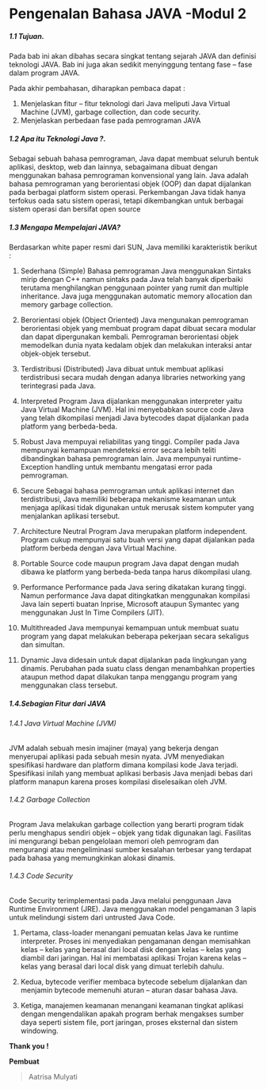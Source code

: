 # Pengenalan Bahasa JAVA -Modul 2

##### 1.1 Tujuan.

Pada bab ini akan dibahas secara singkat tentang sejarah JAVA dan definisi teknologi JAVA. Bab ini juga akan sedikit menyinggung tentang fase – fase dalam program JAVA. 

Pada akhir pembahasan, diharapkan pembaca dapat : 

1. Menjelaskan fitur – fitur teknologi dari Java meliputi Java Virtual Machine 
(JVM), garbage collection, dan code security. 
2. Menjelaskan perbedaan fase pada pemrograman JAVA

##### 1.2 Apa itu Teknologi Java ?.
Sebagai sebuah bahasa pemrograman, Java dapat membuat seluruh bentuk aplikasi, 
desktop, web dan lainnya, sebagaimana dibuat dengan menggunakan bahasa pemrograman konvensional yang lain. 
Java adalah bahasa pemrograman yang berorientasi objek (OOP) dan dapat 
dijalankan pada berbagai platform sistem operasi. Perkembangan Java tidak hanya 
terfokus oada satu sistem operasi, tetapi dikembangkan untuk berbagai sistem 
operasi dan bersifat open source

##### 1.3  Mengapa Mempelajari JAVA?
Berdasarkan white paper resmi dari SUN, Java memiliki karakteristik berikut : 
1. Sederhana (Simple) 
Bahasa pemrograman Java menggunakan Sintaks mirip dengan C++ namun sintaks pada Java telah banyak diperbaiki terutama menghilangkan 
penggunaan pointer yang rumit dan multiple inheritance. Java juga 
menggunakan automatic memory allocation dan memory garbage collection. 

2. Berorientasi objek (Object Oriented) 
Java mengunakan pemrograman berorientasi objek yang membuat program 
dapat dibuat secara modular dan dapat dipergunakan kembali. Pemrograman 
berorientasi objek memodelkan dunia nyata kedalam objek dan melakukan 
interaksi antar objek-objek tersebut. 
3. Terdistribusi (Distributed) 
Java dibuat untuk membuat aplikasi terdistribusi secara mudah dengan adanya 
libraries networking yang terintegrasi pada Java. 
4. Interpreted 
Program Java dijalankan menggunakan interpreter yaitu Java Virtual Machine 
(JVM). Hal ini menyebabkan source code Java yang telah dikompilasi menjadi
Java bytecodes dapat dijalankan pada platform yang berbeda-beda. 
5. Robust 
Java mempuyai reliabilitas yang tinggi. Compiler pada Java mempunyai 
kemampuan mendeteksi error secara lebih teliti dibandingkan bahasa 
pemrograman lain. Java mempunyai runtime-Exception handling untuk 
membantu mengatasi error pada pemrograman. 
6. Secure 
Sebagai bahasa pemrograman untuk aplikasi internet dan terdistribusi, Java 
memiliki beberapa mekanisme keamanan untuk menjaga aplikasi tidak 
digunakan untuk merusak sistem komputer yang menjalankan aplikasi 
tersebut. 
7. Architecture Neutral 
Program Java merupakan platform independent. Program cukup mempunyai 
satu buah versi yang dapat dijalankan pada platform berbeda dengan Java 
Virtual Machine. 
8. Portable 
Source code maupun program Java dapat dengan mudah dibawa ke platform 
yang berbeda-beda tanpa harus dikompilasi ulang. 
9. Performance 
Performance pada Java sering dikatakan kurang tinggi. Namun performance 
Java dapat ditingkatkan menggunakan kompilasi Java lain seperti buatan Inprise, Microsoft ataupun Symantec yang menggunakan Just In Time Compilers (JIT). 
10. Multithreaded 
Java mempunyai kemampuan untuk membuat suatu program yang dapat 
melakukan beberapa pekerjaan secara sekaligus dan simultan. 
11. Dynamic 
Java didesain untuk dapat dijalankan pada lingkungan yang dinamis. Perubahan 
pada suatu class dengan menambahkan properties ataupun method dapat 
dilakukan tanpa menggangu program yang menggunakan class tersebut. 


##### 1.4.Sebagian Fitur dari JAVA

###### 1.4.1 Java Virtual Machine (JVM)

JVM adalah sebuah mesin imajiner (maya) yang bekerja dengan menyerupai aplikasi 
pada sebuah mesin nyata. JVM menyediakan spesifikasi hardware dan platform 
dimana kompilasi kode Java terjadi. Spesifikasi inilah yang membuat aplikasi 
berbasis Java menjadi bebas dari platform manapun karena proses kompilasi 
diselesaikan oleh JVM. 

###### 1.4.2 Garbage Collection 
Program Java melakukan garbage collection yang berarti program tidak perlu 
menghapus sendiri objek – objek yang tidak digunakan lagi. Fasilitas ini mengurangi beban pengelolaan memori oleh pemrogram dan mengurangi atau mengeliminasi sumber kesalahan terbesar yang terdapat pada bahasa yang memungkinkan alokasi dinamis.

###### 1.4.3 Code Security

Code Security terimplementasi pada Java melalui penggunaan Java Runtime 
Environment (JRE). Java menggunakan model pengamanan 3 lapis untuk melindungi 
sistem dari untrusted Java Code.

1. Pertama, class-loader menangani pemuatan kelas Java ke runtime 
interpreter. Proses ini menyediakan pengamanan dengan memisahkan kelas – 
kelas yang berasal dari local disk dengan kelas – kelas yang diambil dari 
jaringan. Hal ini membatasi aplikasi Trojan karena kelas – kelas yang berasal 
dari local disk yang dimuat terlebih dahulu. 

2. Kedua, bytecode verifier membaca bytecode sebelum dijalankan dan 
menjamin bytecode memenuhi aturan – aturan dasar bahasa Java. 

3. Ketiga, manajemen keamanan menangani keamanan tingkat aplikasi dengan 
mengendalikan apakah program berhak mengakses sumber daya seperti 
sistem file, port jaringan, proses eksternal dan sistem windowing. 

**Thank you !**


**Pembuat**
> Aatrisa Mulyati